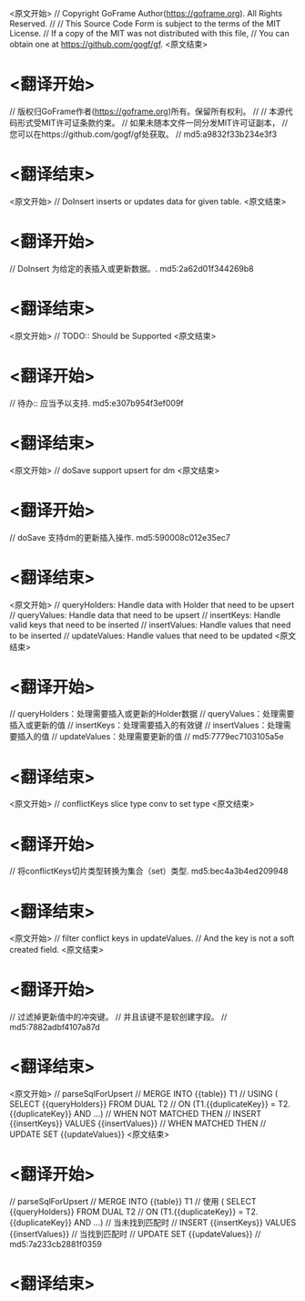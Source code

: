 
<原文开始>
// Copyright GoFrame Author(https://goframe.org). All Rights Reserved.
//
// This Source Code Form is subject to the terms of the MIT License.
// If a copy of the MIT was not distributed with this file,
// You can obtain one at https://github.com/gogf/gf.
<原文结束>

# <翻译开始>
// 版权归GoFrame作者(https://goframe.org)所有。保留所有权利。
//
// 本源代码形式受MIT许可证条款约束。
// 如果未随本文件一同分发MIT许可证副本，
// 您可以在https://github.com/gogf/gf处获取。
// md5:a9832f33b234e3f3
# <翻译结束>


<原文开始>
// DoInsert inserts or updates data for given table.
<原文结束>

# <翻译开始>
// DoInsert 为给定的表插入或更新数据。. md5:2a62d01f344269b8
# <翻译结束>


<原文开始>
// TODO:: Should be Supported
<原文结束>

# <翻译开始>
// 待办:: 应当予以支持. md5:e307b954f3ef009f
# <翻译结束>


<原文开始>
// doSave support upsert for dm
<原文结束>

# <翻译开始>
// doSave 支持dm的更新插入操作. md5:590008c012e35ec7
# <翻译结束>


<原文开始>
		// queryHolders:	Handle data with Holder that need to be upsert
		// queryValues:		Handle data that need to be upsert
		// insertKeys:		Handle valid keys that need to be inserted
		// insertValues:	Handle values that need to be inserted
		// updateValues:	Handle values that need to be updated
<原文结束>

# <翻译开始>
// queryHolders：处理需要插入或更新的Holder数据
// queryValues：处理需要插入或更新的值
// insertKeys：处理需要插入的有效键
// insertValues：处理需要插入的值
// updateValues：处理需要更新的值
// md5:7779ec7103105a5e
# <翻译结束>


<原文开始>
// conflictKeys slice type conv to set type
<原文结束>

# <翻译开始>
// 将conflictKeys切片类型转换为集合（set）类型. md5:bec4a3b4ed209948
# <翻译结束>


<原文开始>
		// filter conflict keys in updateValues.
		// And the key is not a soft created field.
<原文结束>

# <翻译开始>
// 过滤掉更新值中的冲突键。
// 并且该键不是软创建字段。
// md5:7882adbf4107a87d
# <翻译结束>


<原文开始>
// parseSqlForUpsert
// MERGE INTO {{table}} T1
// USING ( SELECT {{queryHolders}} FROM DUAL T2
// ON (T1.{{duplicateKey}} = T2.{{duplicateKey}} AND ...)
// WHEN NOT MATCHED THEN
// INSERT {{insertKeys}} VALUES {{insertValues}}
// WHEN MATCHED THEN
// UPDATE SET {{updateValues}}
<原文结束>

# <翻译开始>
// parseSqlForUpsert
// MERGE INTO {{table}} T1
// 使用 ( SELECT {{queryHolders}} FROM DUAL T2
// ON (T1.{{duplicateKey}} = T2.{{duplicateKey}} AND ...)
// 当未找到匹配时
// INSERT {{insertKeys}} VALUES {{insertValues}}
// 当找到匹配时
// UPDATE SET {{updateValues}}
// md5:7a233cb2881f0359
# <翻译结束>


